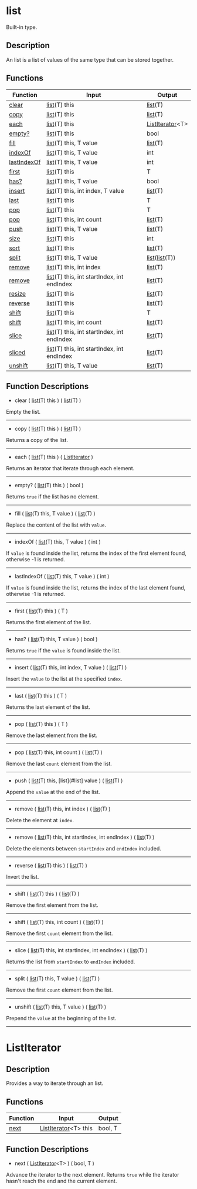 # list

Built-in type.

## Description

An list is a list of values of the same type that can be stored together.

## Functions

|Function|Input|Output|
|-|-|-|
|[clear](#clear)|[list](#std_list)(T) this|[list](#std_list)(T)|
|[copy](#copy)|[list](#std_list)(T) this|[list](#std_list)(T)|
|[each](#each)|[list](#std_list)(T) this|[ListIterator](#listiterator)\<T\>|
|[empty?](#empty)|[list](#std_list)(T) this|bool|
|[fill](#fill)|[list](#std_list)(T) this, T value|[list](#std_list)(T)|
|[indexOf](#indexOf)|[list](#std_list)(T) this, T value|int|
|[lastIndexOf](#lastIndexOf)|[list](#std_list)(T) this, T value|int|
|[first](#first)|[list](#std_list)(T) this|T|
|[has?](#has)|[list](#std_list)(T) this, T value|bool|
|[insert](#insert)|[list](#std_list)(T) this, int index, T value|[list](#std_list)(T)|
|[last](#last)|[list](#std_list)(T) this|T|
|[pop](#pop_1)|[list](#std_list)(T) this|T|
|[pop](#pop_2)|[list](#std_list)(T) this, int count|[list](#std_list)(T)|
|[push](#push)|[list](#std_list)(T) this, T value|[list](#std_list)(T)|
|[size](#size)|[list](#std_list)(T) this|int|
|[sort](#sort)|[list](#std_list)(T) this|[list](#std_list)(T)|
|[split](#split)|[list](#std_list)(T) this, T value|[list](#std_list)([list](#std_list)(T))|
|[remove](#remove)|[list](#std_list)(T) this, int index|[list](#std_list)(T)|
|[remove](#remove)|[list](#std_list)(T) this, int startIndex, int endIndex|[list](#std_list)(T)|
|[resize](#resize)|[list](#std_list)(T) this|[list](#std_list)(T)|
|[reverse](#reverse)|[list](#std_list)(T) this|[list](#std_list)(T)|
|[shift](#shift_1)|[list](#std_list)(T) this|T|
|[shift](#shift_2)|[list](#std_list)(T) this, int count|[list](#std_list)(T)|
|[slice](#slice)|[list](#std_list)(T) this, int startIndex, int endIndex|[list](#std_list)(T)|
|[sliced](#sliced)|[list](#std_list)(T) this, int startIndex, int endIndex|[list](#std_list)(T)|
|[unshift](#unshift)|[list](#std_list)(T) this, T value|[list](#std_list)(T)|

## Function Descriptions

<a id="clear"></a>
- clear ( [list](#std_list)(T) this ) ( [list](#std_list)(T) )

Empty the list.
___

<a id="copy"></a>
- copy ( [list](#std_list)(T) this ) ( [list](#std_list)(T) )

Returns a copy of the list.
___

<a id="each"></a>
- each ( [list](#std_list)(T) this ) ( [ListIterator](#listiterator) )

Returns an iterator that iterate through each element.
___

<a id="empty"></a>
- empty? ( [list](#std_list)(T) this ) ( bool )

Returns `true` if the list has no element.
___

<a id="fill"></a>
- fill ( [list](#std_list)(T) this, T value ) ( [list](#std_list)(T) )

Replace the content of the list with `value`.
___

<a id="indexOf"></a>
- indexOf ( [list](#std_list)(T) this, T value ) ( int )

If `value` is found inside the list, returns the index of the first element found, otherwise -1 is returned.
___

<a id="lastIndexOf"></a>
- lastIndexOf ( [list](#std_list)(T) this, T value ) ( int )

If `value` is found inside the list, returns the index of the last element found, otherwise -1 is returned.
___

<a id="first"></a>
- first ( [list](#std_list)(T) this ) ( T )

Returns the first element of the list.
___

<a id="has"></a>
- has? ( [list](#std_list)(T) this, T value ) ( bool )

Returns `true` if the `value` is found inside the list.
___

<a id="insert"></a>
- insert ( [list](#std_list)(T) this, int index, T value ) ( [list](#std_list)(T) )

Insert the `value` to the list at the specified `index`.
___

<a id="last"></a>
- last ( [list](#std_list)(T) this ) ( T )

Returns the last element of the list.
___

<a id="pop_1"></a>
- pop ( [list](#std_list)(T) this ) ( T )

Remove the last element from the list.
___

<a id="pop_2"></a>
- pop ( [list](#std_list)(T) this, int count ) ( [list](#std_list)(T) )

Remove the last `count` element from the list.
___

<a id="push"></a>
- push ( [list](#std_list)(T) this, [list](#list] value ) ( [list](#std_list)(T) )

Append the `value` at the end of the list.
___

<a id="remove"></a>
- remove ( [list](#std_list)(T) this, int index ) ( [list](#std_list)(T) )

Delete the element at `index`.
___

<a id="remove"></a>
- remove ( [list](#std_list)(T) this, int startIndex, int endIndex ) ( [list](#std_list)(T) )

Delete the elements between `startIndex` and `endIndex` included.
___

<a id="reverse"></a>
- reverse ( [list](#std_list)(T) this ) ( [list](#std_list)(T) )

Invert the list.
___

<a id="shift_1"></a>
- shift ( [list](#std_list)(T) this ) ( [list](#std_list)(T) )

Remove the first element from the list.
___

<a id="shift_2"></a>
- shift ( [list](#std_list)(T) this, int count ) ( [list](#std_list)(T) )

Remove the first `count` element from the list.
___

<a id="slice"></a>
- slice ( [list](#std_list)(T) this, int startIndex, int endIndex ) ( [list](#std_list)(T) )

Returns the list from `startIndex` to `endIndex` included.
___

<a id="split"></a>
- split ( [list](#std_list)(T) this, T value ) ( [list](#std_list)(T) )

Remove the first `count` element from the list.
___

<a id="unshift"></a>
- unshift ( [list](#std_list)(T) this, T value ) ( [list](#std_list)(T) )

Prepend the `value` at the beginning of the list.
___

# ListIterator

## Description

Provides a way to iterate through an list.

## Functions

|Function|Input|Output|
|-|-|-|
|[next](#next)|[ListIterator](#listiterator)\<T\> this|bool, T|

## Function Descriptions

<a id="next"></a>
- next ( [ListIterator](#listiterator)\<T\> ) ( bool, T )

Advance the iterator to the next element.
Returns `true` while the iterator hasn't reach the end and the current element.
